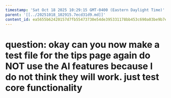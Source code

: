 ```yaml
---
timestamp: 'Sat Oct 18 2025 10:29:15 GMT-0400 (Eastern Daylight Time)'
parent: '[[../20251018_102915.7ecd31d9.md]]'
content_id: ea5655b62420157d7fb55473730e54de395331178bb453c690a03be9b7e22037
---
```


# question: okay can you now make a test file for the tips page again do NOT use the AI features because I do not think they will work. just test core functionality

